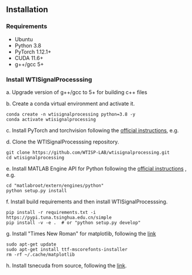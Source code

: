 ## Installation

### Requirements

- Ubuntu
- Python 3.8
- PyTorch 1.12.1+
- CUDA 11.6+
- g++/gcc 5+

### Install WTISignalProcesssing

a. Upgrade version of g++/gcc to 5+ for building c++ files

b. Create a conda virtual environment and activate it.

```shell
conda create -n wtisignalprocessing python=3.8 -y
conda activate wtisignalprocessing
```

c. Install PyTorch and torchvision following the [official instructions](https://pytorch.org/), e.g.

d. Clone the WTISignalProcesssing repository.

```shell
git clone https://github.com/WTISP-LAB/wtisignalprocessing.git
cd wtisignalprocessing
```

e. Install MATLAB Engine API for Python following
the [official instructions](https://www.mathworks.com/help/matlab/matlab_external/install-the-matlab-engine-for-python.html)
, e.g.

```shell
cd "matlabroot/extern/engines/python"
python setup.py install
```

f. Install build requirements and then install WTISignalProcesssing.

```shell
pip install -r requirements.txt -i https://pypi.tuna.tsinghua.edu.cn/simple
pip install -v -e .  # or "python setup.py develop"
```

g. Install "Times New Roman" for matplotlib, following
the [link](https://blog.csdn.net/u014712482/article/details/80568540?utm_medium=distribute.pc_relevant.none-task-blog-BlogCommendFromMachineLearnPai2-3.control&depth_1-utm_source=distribute.pc_relevant.none-task-blog-BlogCommendFromMachineLearnPai2-3.control)

```shell
sudo apt-get update
sudo apt-get install ttf-mscorefonts-installer
rm -rf ~/.cache/matplotlib
```

h. Install tsnecuda from source, following the [link](https://github.com/CannyLab/tsne-cuda). 

